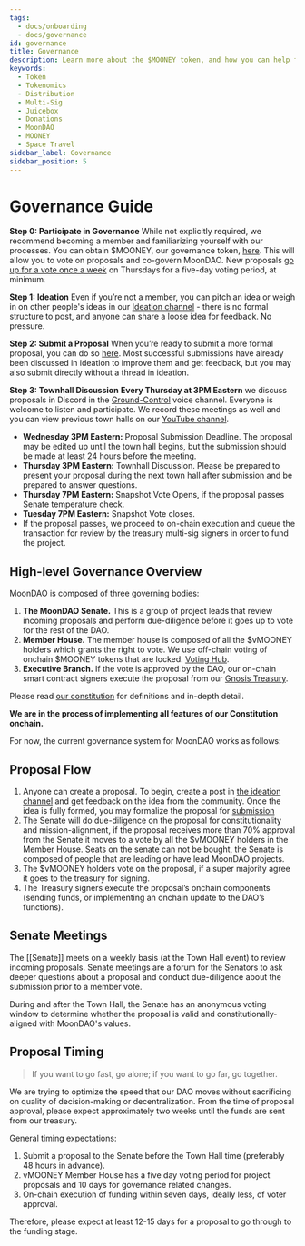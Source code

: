 ```yaml
---
tags:
  - docs/onboarding
  - docs/governance
id: governance
title: Governance
description: Learn more about the $MOONEY token, and how you can help fund the decentralization of space travel.
keywords:
  - Token
  - Tokenomics
  - Distribution
  - Multi-Sig
  - Juicebox
  - Donations
  - MoonDAO
  - MOONEY
  - Space Travel
sidebar_label: Governance
sidebar_position: 5
---
```

# Governance Guide
**Step 0: Participate in Governance** 
While not explicitly required, we recommend becoming a member and familiarizing yourself with our processes. You can obtain $MOONEY, our governance token, [here](https://moondao.com/get-mooney). This will allow you to vote on proposals and co-govern MoonDAO. New proposals [go up for a vote once a week](https://moondao.com/vote) on Thursdays for a five-day voting period, at minimum.

**Step 1: Ideation** 
Even if you’re not a member, you can pitch an idea or weigh in on other people's ideas in our [Ideation channel](https://discord.com/channels/914720248140279868/1027658256706961509) - there is no formal structure to post, and anyone can share a loose idea for feedback. No pressure. 

**Step 2: Submit a Proposal** 
When you’re ready to submit a more formal proposal, you can do so [here](https://moondao.com/submit). Most successful submissions have already been discussed in ideation to improve them and get feedback, but you may also submit directly ⁠without a thread in ideation. 

**Step 3: Townhall Discussion** 
**Every Thursday at 3PM Eastern** we discuss proposals in Discord in the [Ground-Control](https://moondao.com/meet) voice channel. Everyone is welcome to listen and participate. We record these meetings as well and you can view previous town halls on our [YouTube channel](https://www.youtube.com/@officialmoondao/streams). 

- **Wednesday 3PM Eastern:** Proposal Submission Deadline. 
The proposal may be edited up until the town hall begins, but the submission should be made at least 24 hours before the meeting.
- **Thursday 3PM Eastern:** Townhall Discussion. 
Please be prepared to present your proposal during the next town hall after submission and be prepared to answer questions.
- **Thursday 7PM Eastern:** Snapshot Vote Opens, if the proposal passes Senate temperature check.
- **Tuesday 7PM Eastern:** Snapshot Vote closes.
- If the proposal passes, we proceed to on-chain execution and queue the transaction for review by the treasury multi-sig signers in order to fund the project.

## High-level Governance Overview

MoonDAO is composed of three governing bodies:
1. **The MoonDAO Senate.** This is a group of project leads that review incoming proposals and perform due-diligence before it goes up to vote for the rest of the DAO.
2. **Member House.** The member house is composed of all the $vMOONEY holders which grants the right to vote. We use off-chain voting of onchain $MOONEY tokens that are locked. [Voting Hub](https://moondao.com/vote).
3. **Executive Branch.** If the vote is approved by the DAO, our on-chain smart contract signers execute the proposal from our [Gnosis Treasury](https://gnosis-safe.io/app/eth:0xce4a1E86a5c47CD677338f53DA22A91d85cab2c9/balances).

Please read [our constitution](Constitution.md) for definitions and in-depth detail. 

**We are in the process of implementing all features of our Constitution onchain.**

For now, the current governance system for MoonDAO works as follows:

## Proposal Flow

1. Anyone can create a proposal. To begin, create a post in [the ideation channel](https://discord.com/channels/914720248140279868/1027658256706961509) and get feedback on the idea from the community. Once the idea is fully formed, you may formalize the proposal for [submission](https://moondao.com/submit)
2. The Senate will do due-diligence on the proposal for constitutionality and mission-alignment, if the proposal receives more than 70% approval from the Senate it moves to a vote by all the $vMOONEY holders in the Member House. Seats on the senate can not be bought, the Senate is composed of people that are leading or have lead MoonDAO projects.
3. The $vMOONEY holders vote on the proposal, if a super majority agree it goes to the treasury for signing.
4. The Treasury signers execute the proposal’s onchain components (sending funds, or implementing an onchain update to the DAO’s functions).

## Senate Meetings

The [[Senate]] meets on a weekly basis (at the Town Hall event) to review incoming proposals. Senate meetings are a forum for the Senators to ask deeper questions about a proposal and conduct due-diligence about the submission prior to a member vote.

During and after the Town Hall, the Senate has an anonymous voting window to determine whether the proposal is valid and constitutionally-aligned with MoonDAO's values.

## Proposal Timing

> If you want to go fast, go alone; if you want to go far, go together. 

We are trying to optimize the speed that our DAO moves without sacrificing on quality of decision-making or decentralization. From the time of proposal approval, please expect approximately two weeks until the funds are sent from our treasury.

General timing expectations:

1. Submit a proposal to the Senate before the Town Hall time (preferably 48 hours in advance).
2. vMOONEY Member House has a five day voting period for project proposals and 10 days for governance related changes.
3. On-chain execution of funding within seven days, ideally less, of voter approval.

Therefore, please expect at least 12-15 days for a proposal to go through to the funding stage.
